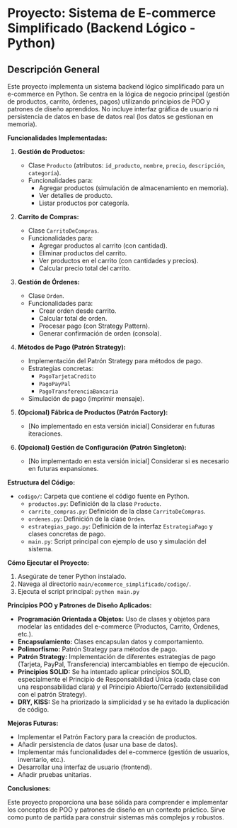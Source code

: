 # Proyecto: Sistema de E-commerce Simplificado (Backend Lógico - Python)

## Descripción General

Este proyecto implementa un sistema backend lógico simplificado para un e-commerce en Python.  Se centra en la lógica de negocio principal (gestión de productos, carrito, órdenes, pagos) utilizando principios de POO y patrones de diseño aprendidos.  No incluye interfaz gráfica de usuario ni persistencia de datos en base de datos real (los datos se gestionan en memoria).

**Funcionalidades Implementadas:**

1.  **Gestión de Productos:**
    *   Clase `Producto` (atributos: `id_producto`, `nombre`, `precio`, `descripción`, `categoría`).
    *   Funcionalidades para:
        *   Agregar productos (simulación de almacenamiento en memoria).
        *   Ver detalles de producto.
        *   Listar productos por categoría.

2.  **Carrito de Compras:**
    *   Clase `CarritoDeCompras`.
    *   Funcionalidades para:
        *   Agregar productos al carrito (con cantidad).
        *   Eliminar productos del carrito.
        *   Ver productos en el carrito (con cantidades y precios).
        *   Calcular precio total del carrito.

3.  **Gestión de Órdenes:**
    *   Clase `Orden`.
    *   Funcionalidades para:
        *   Crear orden desde carrito.
        *   Calcular total de orden.
        *   Procesar pago (con Strategy Pattern).
        *   Generar confirmación de orden (consola).

4.  **Métodos de Pago (Patrón Strategy):**
    *   Implementación del Patrón Strategy para métodos de pago.
    *   Estrategias concretas:
        *   `PagoTarjetaCredito`
        *   `PagoPayPal`
        *   `PagoTransferenciaBancaria`
    *   Simulación de pago (imprimir mensaje).

5.  **(Opcional) Fábrica de Productos (Patrón Factory):**
    *   [No implementado en esta versión inicial]  Considerar en futuras iteraciones.

6.  **(Opcional) Gestión de Configuración (Patrón Singleton):**
    *   [No implementado en esta versión inicial]  Considerar si es necesario en futuras expansiones.

**Estructura del Código:**

*   `codigo/`:  Carpeta que contiene el código fuente en Python.
    *   `productos.py`: Definición de la clase `Producto`.
    *   `carrito_compras.py`: Definición de la clase `CarritoDeCompras`.
    *   `ordenes.py`: Definición de la clase `Orden`.
    *   `estrategias_pago.py`: Definición de la interfaz `EstrategiaPago` y clases concretas de pago.
    *   `main.py`:  Script principal con ejemplo de uso y simulación del sistema.

**Cómo Ejecutar el Proyecto:**

1.  Asegúrate de tener Python instalado.
2.  Navega al directorio `main/ecommerce_simplificado/codigo/`.
3.  Ejecuta el script principal: `python main.py`

**Principios POO y Patrones de Diseño Aplicados:**

*   **Programación Orientada a Objetos:**  Uso de clases y objetos para modelar las entidades del e-commerce (Productos, Carrito, Órdenes, etc.).
*   **Encapsulamiento:**  Clases encapsulan datos y comportamiento.
*   **Polimorfismo:**  Patrón Strategy para métodos de pago.
*   **Patrón Strategy:**  Implementación de diferentes estrategias de pago (Tarjeta, PayPal, Transferencia) intercambiables en tiempo de ejecución.
*   **Principios SOLID:**  Se ha intentado aplicar principios SOLID, especialmente el Principio de Responsabilidad Única (cada clase con una responsabilidad clara) y el Principio Abierto/Cerrado (extensibilidad con el patrón Strategy).
*   **DRY, KISS:**  Se ha priorizado la simplicidad y se ha evitado la duplicación de código.

**Mejoras Futuras:**

*   Implementar el Patrón Factory para la creación de productos.
*   Añadir persistencia de datos (usar una base de datos).
*   Implementar más funcionalidades del e-commerce (gestión de usuarios, inventario, etc.).
*   Desarrollar una interfaz de usuario (frontend).
*   Añadir pruebas unitarias.

**Conclusiones:**

Este proyecto proporciona una base sólida para comprender e implementar los conceptos de POO y patrones de diseño en un contexto práctico.  Sirve como punto de partida para construir sistemas más complejos y robustos.